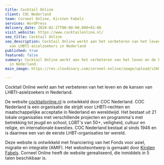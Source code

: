 ```yaml
---
title: Cocktail Online
client: COC Nederland
team: Corneel Online, Kirsten Fabels
services: WordPress
delivery_date: 2020-02-27T00:00:00.000+01:00
visit_website: https://www.cocktailonline.nl/
seo_title: Cocktail Online
seo_description: Cocktail Online werkt aan het verbeteren van het leven en de kansen
  van LHBTI-asielzoekers in Nederland
published: true
featured: false
summary: Cocktail Online werkt aan het verbeteren van het leven en de kansen van LHBTI-asielzoekers
  in Nederland.
main_image: https://res.cloudinary.com/corneel-online/image/upload/v1603357185/corneelonline/cocktailonline_yd44zr.jpg

---
```

Cocktail Online werkt aan het verbeteren van het leven en de kansen van LHBTI-asielzoekers in Nederland.

De website [cocktailonline.nl](https://www.cocktailonline.nl/) is ontwikkeld door COC Nederland. COC Nederland is een organisatie die strijdt voor LHBTI-rechten en maatschappelijke acceptatie in Nederland en wereldwijd. Het bestaat uit 21 lokale organisaties met verschillende projecten en programma's met betrekking tot jeugd en school, LGBT's van 50+, veiligheid, cultuur en religie, en internationale kwesties. COC Nederland bestaat al sinds 1946 en is daarmee een van de eerste LHBT-organisaties ter wereld.

Deze website is ontwikkeld met financiering van het Fonds voor asiel, migratie en integratie (AMIF). Het websiteontwerp is gemaakt door [Kirsten Fabels](https://kirstenfabels.nl/). Corneel Online heeft de website gerealiseerd, die inmiddels in 5 talen beschikbaar is.